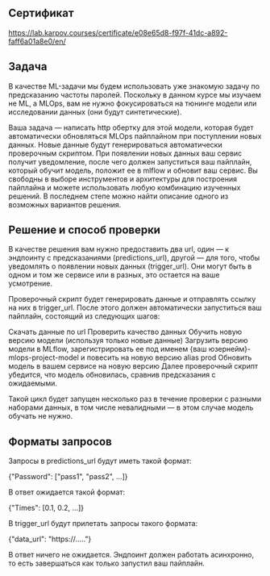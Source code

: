 ## Сертификат
https://lab.karpov.courses/certificate/e08e65d8-f97f-41dc-a892-faff6a01a8e0/en/

## Задача
В качестве ML-задачи мы будем использовать уже знакомую задачу по предсказанию частоты паролей. Поскольку в данном курсе мы изучаем не ML, а MLOps, вам не нужно фокусироваться на тюнинге модели или исследовании данных (они будут синтетические).

Ваша задача — написать http обертку для этой модели, которая будет автоматически обновляться MLOps пайплайном при поступлении новых данных. Новые данные будут генерироваться автоматически проверочным скриптом. При появлении новых данных ваш сервис получит уведомление, после чего должен запуститься ваш пайплайн, который обучит модель, положит ее в mlflow и обновит ваш сервис. Вы свободны в выборе инструментов и архитектуры для построения пайплайна и можете использовать любую комбинацию изученных решений. В последнем степе можно найти описание одного из возможных вариантов решения.

## Решение и способ проверки
В качестве решения вам нужно предоставить два url, один — к эндпоинту с предсказаниями (predictions_url), другой — для того, чтобы уведомлять о появлении новых данных (trigger_url). Они могут быть в одном и том же сервисе или в разных, это остается на ваше усмотрение.

Проверочный скрипт будет генерировать данные и отправлять ссылку на них в trigger_url. После этого должен автоматически запуститься ваш пайплайн, состоящий из следующих шагов:

Скачать данные по url
Проверить качество данных
Обучить новую версию модели (используя только новые данные)
Загрузить версию модели в MLflow, зарегистрировать ее под именем {ваш юзернейм}-mlops-project-model и повесить на новую версию alias prod
Обновить модель в вашем сервисе на новую версию
Далее проверочный скрипт убедится, что модель обновилась, сравнив предсказания с ожидаемыми.

Такой цикл будет запущен несколько раз в течение проверки с разными наборами данных, в том числе невалидными — в этом случае модель обучать не нужно.

## Форматы запросов
Запросы в predictions_url будут иметь такой формат:

{"Password": ["pass1", "pass2", ...]}


В ответ ожидается такой формат:

{"Times": [0.1, 0.2, ...]}


В trigger_url будут прилетать запросы такого формата:

{"data_url": "https://....."}


В ответ ничего не ожидается. Эндпоинт должен работать асинхронно, то есть завершаться как только запустил ваш пайплайн.

